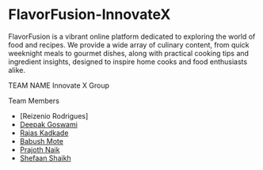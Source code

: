 # FlavorFusion-InnovateX
FlavorFusion is a vibrant online platform dedicated to exploring the world of food and recipes. We provide a wide array of culinary content, from quick weeknight meals to gourmet dishes, along with practical cooking tips and ingredient insights, designed to inspire home cooks and food enthusiasts alike.


TEAM NAME   Innovate X Group

Team Members
- [Reizenio Rodrigues]
- [Deepak Goswami](https://github.com/Deepak16-code)
- [Rajas Kadkade](https://github.com/Rajas18)
- [Babush Mote](https://github.com/Babush-CYBER)
- [Prajoth Naik](https://github.com/prajothn1-afk)
- [Shefaan Shaikh](https://github.com/ShefaanShaikh)
